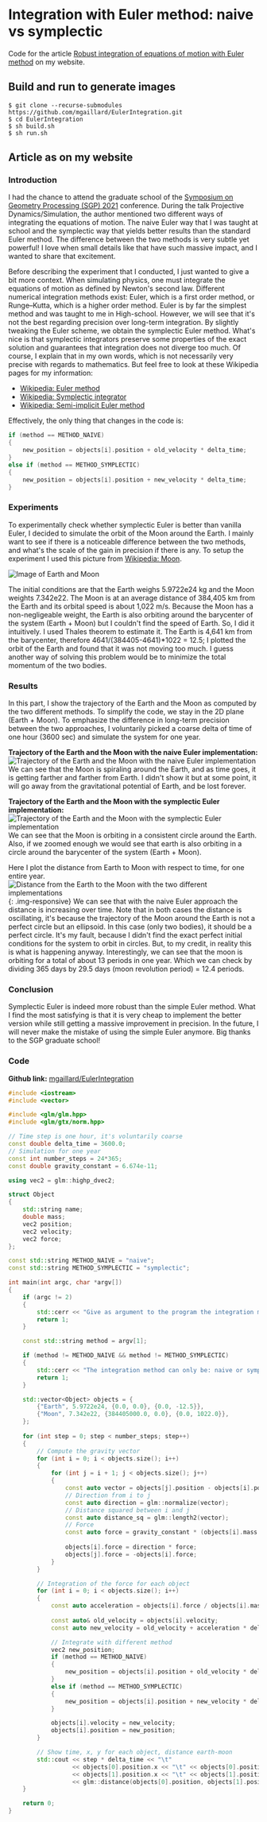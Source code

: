 Integration with Euler method: naive vs symplectic
==================================================

Code for the article [Robust integration of equations of motion with Euler method](https://www.mgaillard.fr/2021/07/11/euler-integration.html) on my website.

## Build and run to generate images
```
$ git clone --recurse-submodules https://github.com/mgaillard/EulerIntegration.git
$ cd EulerIntegration
$ sh build.sh
$ sh run.sh
```

## Article as on my website

### Introduction

I had the chance to attend the graduate school of the [Symposium on Geometry Processing (SGP) 2021](https://sgp2021.github.io/) conference.
During the talk Projective Dynamics/Simulation, the author mentioned two different ways of integrating the equations of motion.
The naive Euler way that I was taught at school and the symplectic way that yields better results than the standard Euler method. 
The difference between the two methods is very subtle yet powerful! I love when small details like that have such massive impact, and I wanted to share that excitement.

Before describing the experiment that I conducted, I just wanted to give a bit more context.
When simulating physics, one must integrate the equations of motion as defined by Newton's second law. 
Different numerical integration methods exist: Euler, which is a first order method, or Runge–Kutta, which is a higher order method. 
Euler is by far the simplest method and was taught to me in High-school. However, we will see that it's not the best regarding precision over long-term integration. By slightly tweaking the Euler scheme, we obtain the symplectic Euler method. 
What's nice is that symplectic integrators preserve some properties of the exact solution and guarantees that integration does not diverge too much.
Of course, I explain that in my own words, which is not necessarily very precise with regards to mathematics. But feel free to look at these Wikipedia pages for my information:
 * [Wikipedia: Euler method](https://en.wikipedia.org/wiki/Euler_method)
 * [Wikipedia: Symplectic integrator](https://en.wikipedia.org/wiki/Symplectic_integrator)
 * [Wikipedia: Semi-implicit Euler method](https://en.wikipedia.org/wiki/Semi-implicit_Euler_method)

Effectively, the only thing that changes in the code is:
```c++
if (method == METHOD_NAIVE)
{
    new_position = objects[i].position + old_velocity * delta_time;
}
else if (method == METHOD_SYMPLECTIC)
{
    new_position = objects[i].position + new_velocity * delta_time;
}
```

### Experiments
To experimentally check whether symplectic Euler is better than vanilla Euler, I decided to simulate the orbit of the Moon around the Earth. I mainly want to see if there is a noticeable difference between the two methods, and what's the scale of the gain in precision if there is any. To setup the experiment I used this picture from [Wikipedia: Moon](https://en.wikipedia.org/wiki/Moon).

![Image of Earth and Moon](images/wikipedia_earth_moon.svg)

The initial conditions are that the Earth weighs 5.9722e24 kg and the Moon weights 7.342e22. The Moon is at an average distance of 384,405 km from the Earth and its orbital speed is about 1,022 m/s. Because the Moon has a non-negligeable weight, the Earth is also orbiting around the barycenter of the system (Earth + Moon) but I couldn't find the speed of Earth. So, I did it intuitively. I used Thales theorem to estimate it. The Earth is 4,641 km from the barycenter, therefore 4641/(384405-4641)*1022 = 12.5; I plotted the orbit of the Earth and found that it was not moving too much. I guess another way of solving this problem would be to minimize the total momentum of the two bodies. 

### Results

In this part, I show the trajectory of the Earth and the Moon as computed by the two different methods. To simplify the code, we stay in the 2D plane (Earth + Moon). To emphasize the difference in long-term precision between the two approaches, I voluntarily picked a coarse delta of time of one hour (3600 sec) and simulate the system for one year.

**Trajectory of the Earth and the Moon with the naive Euler implementation:**
![Trajectory of the Earth and the Moon with the naive Euler implementation](images/trajectories_naive.png)
We can see that the Moon is spiraling around the Earth, and as time goes, it is getting farther and farther from Earth. I didn't show it but at some point, it will go away from the gravitational potential of Earth, and be lost forever.

**Trajectory of the Earth and the Moon with the symplectic Euler implementation:**
![Trajectory of the Earth and the Moon with the symplectic Euler implementation](images/trajectories_symplectic.png)
We can see that the Moon is orbiting in a consistent circle around the Earth. Also, if we zoomed enough we would see that earth is also orbiting in a circle around the barycenter of the system (Earth + Moon).

Here I plot the distance from Earth to Moon with respect to time, for one entire year.
![Distance from the Earth to the Moon with the two different implementations](images/distances.png){: .img-responsive}
We can see that with the naive Euler approach the distance is increasing over time. Note that in both cases the distance is oscillating, it's because the trajectory of the Moon around the Earth is not a perfect circle but an ellipsoid. In this case (only two bodies), it should be a perfect circle. It's my fault, because I didn't find the exact perfect initial conditions for the system to orbit in circles. But, to my credit, in reality this is what is happening anyway. Interestingly, we can see that the moon is orbiting for a total of about 13 periods in one year. Which we can check by dividing 365 days by 29.5 days (moon revolution period) = 12.4 periods. 

### Conclusion
Symplectic Euler is indeed more robust than the simple Euler method. What I find the most satisfying is that it is very cheap to implement the better version while still getting a massive improvement in precision. In the future, I will never make the mistake of using the simple Euler anymore. Big thanks to the SGP graduate school!

### Code

**Github link:** [mgaillard/EulerIntegration](https://github.com/mgaillard/EulerIntegration)

```c++
#include <iostream>
#include <vector>

#include <glm/glm.hpp>
#include <glm/gtx/norm.hpp>

// Time step is one hour, it's voluntarily coarse 
const double delta_time = 3600.0;
// Simulation for one year
const int number_steps = 24*365;
const double gravity_constant = 6.674e-11;

using vec2 = glm::highp_dvec2;

struct Object
{
    std::string name;
    double mass;
    vec2 position;
    vec2 velocity;
    vec2 force;
};

const std::string METHOD_NAIVE = "naive";
const std::string METHOD_SYMPLECTIC = "symplectic";

int main(int argc, char *argv[])
{
    if (argc != 2)
    {
        std::cerr << "Give as argument to the program the integration method: naive or symplectic" << std::endl;
        return 1;
    }

    const std::string method = argv[1];

    if (method != METHOD_NAIVE && method != METHOD_SYMPLECTIC)
    {
        std::cerr << "The integration method can only be: naive or symplectic" << std::endl;
        return 1;
    }

    std::vector<Object> objects = {
        {"Earth", 5.9722e24, {0.0, 0.0}, {0.0, -12.5}},
        {"Moon", 7.342e22, {384405000.0, 0.0}, {0.0, 1022.0}},
    };
    
    for (int step = 0; step < number_steps; step++)
    {
        // Compute the gravity vector
        for (int i = 0; i < objects.size(); i++)
        {
            for (int j = i + 1; j < objects.size(); j++)
            {
                const auto vector = objects[j].position - objects[i].position;
                // Direction from i to j
                const auto direction = glm::normalize(vector);
                // Distance squared between i and j
                const auto distance_sq = glm::length2(vector);
                // Force
                const auto force = gravity_constant * (objects[i].mass * objects[j].mass) / distance_sq;
                
                objects[i].force = direction * force;
                objects[j].force = -objects[i].force;
            }
        }

        // Integration of the force for each object
        for (int i = 0; i < objects.size(); i++)
        {
            const auto acceleration = objects[i].force / objects[i].mass;
            
            const auto& old_velocity = objects[i].velocity;
            const auto new_velocity = old_velocity + acceleration * delta_time;

            // Integrate with different method
            vec2 new_position;
            if (method == METHOD_NAIVE)
            {
                new_position = objects[i].position + old_velocity * delta_time;
            }
            else if (method == METHOD_SYMPLECTIC)
            {
                new_position = objects[i].position + new_velocity * delta_time;
            }

            objects[i].velocity = new_velocity;
            objects[i].position = new_position;
        }

        // Show time, x, y for each object, distance earth-moon
        std::cout << step * delta_time << "\t"
                  << objects[0].position.x << "\t" << objects[0].position.y << "\t"
                  << objects[1].position.x << "\t" << objects[1].position.y << "\t"
                  << glm::distance(objects[0].position, objects[1].position) << std::endl;
    }

    return 0;
}
```
